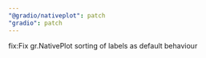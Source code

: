 ```yaml
---
"@gradio/nativeplot": patch
"gradio": patch
---
```


fix:Fix gr.NativePlot sorting of labels as default behaviour

